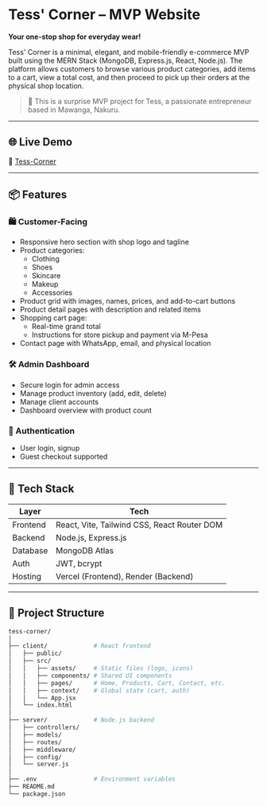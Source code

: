 # Tess' Corner – MVP Website

**Your one-stop shop for everyday wear!**

Tess' Corner is a minimal, elegant, and mobile-friendly e-commerce MVP built using the MERN Stack (MongoDB, Express.js, React, Node.js). The platform allows customers to browse various product categories, add items to a cart, view a total cost, and then proceed to pick up their orders at the physical shop location.

> 🎁 This is a surprise MVP project for Tess, a passionate entrepreneur based in Mawanga, Nakuru.

---

## 🌐 Live Demo

🔗 [Tess-Corner](https://tess-corner.netlify.app/)

---

## 📦 Features

### 🛍️ Customer-Facing
- Responsive hero section with shop logo and tagline
- Product categories:
  - Clothing
  - Shoes
  - Skincare
  - Makeup
  - Accessories
- Product grid with images, names, prices, and add-to-cart buttons
- Product detail pages with description and related items
- Shopping cart page:
  - Real-time grand total
  - Instructions for store pickup and payment via M-Pesa
- Contact page with WhatsApp, email, and physical location

### 🛠️ Admin Dashboard
- Secure login for admin access
- Manage product inventory (add, edit, delete)
- Manage client accounts
- Dashboard overview with product count

### 🔐 Authentication
- User login, signup
- Guest checkout supported

---

## 🧱 Tech Stack

| Layer       | Tech                                         |
|-------------|----------------------------------------------|
| Frontend    | React, Vite, Tailwind CSS, React Router DOM |
| Backend     | Node.js, Express.js                         |
| Database    | MongoDB Atlas                               |
| Auth        | JWT, bcrypt                                 |
| Hosting     | Vercel (Frontend), Render (Backend)         |

---

## 📁 Project Structure

```bash
tess-corner/
│
├── client/             # React frontend
│   ├── public/
│   ├── src/
│   │   ├── assets/     # Static files (logo, icons)
│   │   ├── components/ # Shared UI components
│   │   ├── pages/      # Home, Products, Cart, Contact, etc.
│   │   ├── context/    # Global state (cart, auth)
│   │   └── App.jsx
│   └── index.html
│
├── server/             # Node.js backend
│   ├── controllers/
│   ├── models/
│   ├── routes/
│   ├── middleware/
│   ├── config/
│   └── server.js
│
├── .env                # Environment variables
├── README.md
└── package.json
